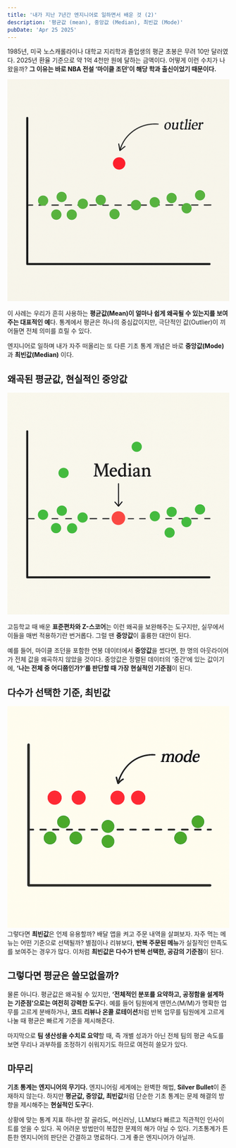 ```yaml
---
title: '내가 지난 7년간 엔지니어로 일하면서 배운 것 (2)'
description: '평균값 (mean), 중앙값 (Median), 최빈값 (Mode)'
pubDate: 'Apr 25 2025'
---
```


1985년, 미국 노스캐롤라이나 대학교 지리학과 졸업생의 평균 초봉은 무려 10만 달러였다. 2025년 환율 기준으로 약 1억 4천만 원에 달하는 금액이다. 어떻게 이런 수치가 나왔을까? **그 이유는 바로 NBA 전설 ‘마이클 조던’이 해당 학과 출신이었기 때문이다.**

![outlier](./../../assets/20250425_mean_median_mode/outlier.png)

이 사례는 우리가 흔히 사용하는 **평균값(Mean)이 얼마나 쉽게 왜곡될 수 있는지를 보여주는 대표적인 예**다. 통계에서 평균은 하나의 중심값이지만, 극단적인 값(Outlier)이 끼어들면 전체 의미를 흐릴 수 있다.

엔지니어로 일하며 내가 자주 떠올리는 또 다른 기초 통계 개념은 바로 **중앙값(Mode)** 과 **최빈값(Median)** 이다.

## 왜곡된 평균값, 현실적인 중앙값

![median](./../../assets/20250425_mean_median_mode/median.png)

고등학교 때 배운 **표준편차와 Z-스코어**는 이런 왜곡을 보완해주는 도구지만, 실무에서 이들을 매번 적용하기란 번거롭다. 그럴 땐 **중앙값**이 훌륭한 대안이 된다.

예를 들어, 마이클 조던을 포함한 연봉 데이터에서 **중앙값**을 썼다면, 한 명의 아웃라이어가 전체 값을 왜곡하지 않았을 것이다. 중앙값은 정렬된 데이터의 ‘중간’에 있는 값이기에, **‘나는 전체 중 어디쯤인가?’를 판단할 때 가장 현실적인 기준점**이 된다.

## 다수가 선택한 기준, 최빈값

![mode](./../../assets/20250425_mean_median_mode/mode.png)
그렇다면 **최빈값**은 언제 유용할까? 배달 앱을 켜고 주문 내역을 살펴보자. 자주 먹는 메뉴는 어떤 기준으로 선택될까? 별점이나 리뷰보다, **반복 주문된 메뉴**가 실질적인 만족도를 보여주는 경우가 많다. 이처럼 **최빈값은 다수가 반복 선택한, 공감의 기준점**이 된다.

## 그렇다면 평균은 쓸모없을까?

물론 아니다. 평균값은 왜곡될 수 있지만, **‘전체적인 분포를 요약하고, 공정함을 설계하는 기준점’으로는 여전히 강력한 도구**다. 예를 들어 팀원에게 맨먼스(M/M)가 명확한 업무를 고르게 분배하거나, **코드 리뷰나 온콜 로테이션**처럼 반복 업무를 팀원에게 고르게 나눌 때 평균은 빠르게 기준을 제시해준다.

마지막으로 **팀 생산성을 수치로 요약**할 때, 즉 개별 성과가 아닌 전체 팀의 평균 속도를 보면 무리나 과부하를 조정하기 쉬워지기도 하므로 여전히 쓸모가 있다.

## 마무리

**기초 통계는 엔지니어의 무기다.** 엔지니어링 세계에는 완벽한 해법, **Silver Bullet**이 존재하지 않는다. 하지만 **평균값, 중앙값, 최빈값**처럼 단순한 기초 통계는 문제 해결의 방향을 제시해주는 **현실적인 도구**다.

상황에 맞는 통계 지표 하나만 잘 골라도, 머신러닝, LLM보다 빠르고 직관적인 인사이트를 얻을 수 있다.
꼭 어려운 방법만이 복잡한 문제의 해가 아닐 수 있다. 기초통계가 튼튼한 엔지니어의 판단은 간결하고 명료하다. 그게 좋은 엔지니어가 아닐까.
